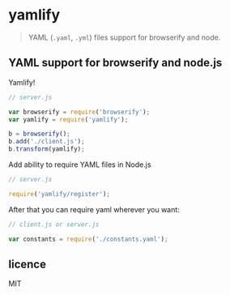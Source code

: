 # yamlify

> YAML (`.yaml`, `.yml`) files support for browserify and node.  


## YAML support for browserify and node.js

Yamlify!
```js
// server.js

var browserify = require('browserify');
var yamlify = require('yamlify');

b = browserify();
b.add('./client.js');
b.transform(yamlify);
```

Add ability to require YAML files in Node.js
```js
// server.js

require('yamlify/register');
```

After that you can require yaml wherever you want:
```js
// client.js or server.js

var constants = require('./constants.yaml');
```

## licence
MIT
